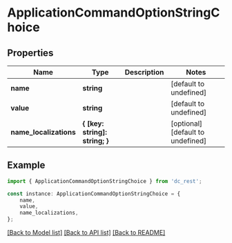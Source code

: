 # ApplicationCommandOptionStringChoice


## Properties

Name | Type | Description | Notes
------------ | ------------- | ------------- | -------------
**name** | **string** |  | [default to undefined]
**value** | **string** |  | [default to undefined]
**name_localizations** | **{ [key: string]: string; }** |  | [optional] [default to undefined]

## Example

```typescript
import { ApplicationCommandOptionStringChoice } from 'dc_rest';

const instance: ApplicationCommandOptionStringChoice = {
    name,
    value,
    name_localizations,
};
```

[[Back to Model list]](../README.md#documentation-for-models) [[Back to API list]](../README.md#documentation-for-api-endpoints) [[Back to README]](../README.md)
